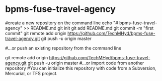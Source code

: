 # bpms-fuse-travel-agency
#create a new repository on the command line
echo "# bpms-fuse-travel-agency" >> README.md
git init
git add README.md
git commit -m "first commit"
git remote add origin https://github.com/TechMHyd/bpms-fuse-travel-agency.git
git push -u origin master

#…or push an existing repository from the command line

git remote add origin https://github.com/TechMHyd/bpms-fuse-travel-agency.git
git push -u origin master
#…or import code from another repository
#You can initialize this repository with code from a Subversion, Mercurial, or TFS project.
